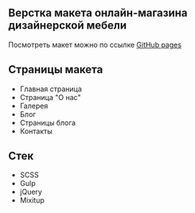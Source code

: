 ## Верстка макета онлайн-магазина дизайнерской мебели

Посмотреть макет можно по ссылке [GitHub pages](https://shinonhorror.github.io/template-furniture-shop/)

## Страницы макета

- Главная страница
- Страница "О нас"
- Галерея
- Блог
- Страницы блога
- Контакты

## Стек

- SCSS
- Gulp
- jQuery
- Mixitup
